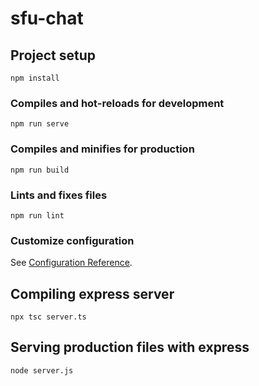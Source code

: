 # sfu-chat

## Project setup
```
npm install
```

### Compiles and hot-reloads for development
```
npm run serve
```

### Compiles and minifies for production
```
npm run build
```

### Lints and fixes files
```
npm run lint
```

### Customize configuration
See [Configuration Reference](https://cli.vuejs.org/config/). 

## Compiling express server
```
npx tsc server.ts
```

## Serving production files with express
```
node server.js
```
